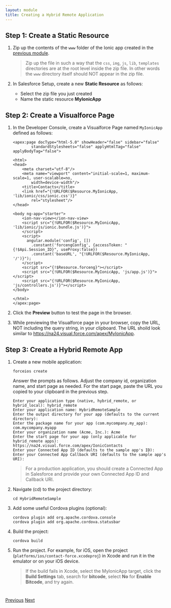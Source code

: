 ```yaml
---
layout: module
title: Creating a Hybrid Remote Application
---
```


## Step 1: Create a Static Resource

1. Zip up the contents of the `www` folder of the Ionic app created in the [previous module](mobilesdk-ionic.html).

    > Zip up the file in such a way that the `css`, `img`, `js`, `lib`, `templates` directories are at the root level inside the zip file. In other words the `www` directory itself should NOT appear in the zip file.  

1. In Salesforce Setup, create a new **Static Resource** as follows: 
    - Select the zip file you just created
    - Name the static resource **MyIonicApp**
     

## Step 2: Create a Visualforce Page

1. In the Developer Console, create a Visualforce Page named `MyIonicApp` defined as follows:

    ```
    <apex:page docType="html-5.0" showHeader="false" sidebar="false" 
            standardStylesheets="false" applyHtmlTag="false" applyBodyTag="false">
    
    <html>
    <head>
        <meta charset="utf-8"/>
        <meta name="viewport" content="initial-scale=1, maximum-scale=1, user-scalable=no, 
            width=device-width"/>
        <title>Contacts</title>
        <link href="{!URLFOR($Resource.MyIonicApp, 'lib/ionic/css/ionic.css')}" 
            rel="stylesheet"/>
    </head>
    
    <body ng-app="starter">
        <ion-nav-view></ion-nav-view>
        <script src="{!URLFOR($Resource.MyIonicApp, 'lib/ionic/js/ionic.bundle.js')}">
        </script>
        <script>
          angular.module('config', [])
            .constant('forcengConfig', {accessToken: "{!$Api.Session_ID}", useProxy:false})
            .constant('baseURL', "{!URLFOR($Resource.MyIonicApp, '/')}");
        </script>    
        <script src="{!$Resource.forceng}"></script>
        <script src="{!URLFOR($Resource.MyIonicApp, 'js/app.js')}"></script>
        <script src="{!URLFOR($Resource.MyIonicApp, 'js/controllers.js')}"></script>
    </body>
    
    </html>    
    </apex:page>
    ```

1. Click the **Preview** button to test the page in the browser.

1. While previewing the Visualforce page in your browser, copy the URL, NOT including the query string, in your clipboard. The URL shoild look similar to https://na24.visual.force.com/apex/MyIonicApp. 


## Step 3: Create a Hybrid Remote App

1. Create a new mobile application:

    ```
    forceios create
    ```
    
    Answer the prompts as follows. Adjust the company id, organization name, and start page as needed. For the start page, paste the URL you copied to your clipboard in the previous step.
    
    ```
    Enter your application type (native, hybrid_remote, or hybrid_local): hybrid_remote
    Enter your application name: HybridRemoteSample
    Enter the output directory for your app (defaults to the current directory):
    Enter the package name for your app (com.mycompany.my_app): com.mycompany.myapp
    Enter your organization name (Acme, Inc.): Acme
    Enter the start page for your app (only applicable for hybrid_remote apps): https://na24.visual.force.com/apex/IonicContacts
    Enter your Connected App ID (defaults to the sample app's ID):
    Enter your Connected App Callback URI (defaults to the sample app's URI):
    ```
    
    > For a production application, you should create a Connected App in Salesforce and provide your own Connected App ID and Callback URI.

1. Navigate (cd) to the project directory:

    ```
    cd HybridRemoteSample
    ```

1. Add some useful Cordova plugins (optional):

    ```
    cordova plugin add org.apache.cordova.console
    cordova plugin add org.apache.cordova.statusbar
    ```

1. Build the project:

    ```
    cordova build
    ```

1. Run the project. For example, for iOS, open the project (`platforms/ios/contact-force.xcodeproj`) in Xcode and run it in the emulator or on your iOS device.

    >If the build fails in Xcode, select the MyIonicApp target, click the **Build Settings** tab, search for **bitcode**, select **No** for **Enable Bitcode**, and try again.


<div class="row" style="margin-top:40px;">
<div class="col-sm-12">
<a href="mobilesdk-ionic.html" class="btn btn-default"><i class="glyphicon glyphicon-chevron-left"></i> Previous</a>
<a href="mobilesdk-ionic2.html" class="btn btn-default pull-right">Next <i class="glyphicon glyphicon-chevron-right"></i></a>
</div>
</div>
